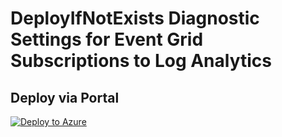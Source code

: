 # DeployIfNotExists Diagnostic Settings for Event Grid Subscriptions to Log Analytics


## Deploy via Portal

[![Deploy to Azure](http://azuredeploy.net/deploybutton.png)](https://portal.azure.com/#blade/Microsoft_Azure_Policy/CreatePolicyDefinitionBlade/uri/https%3A%2F%2Fraw.githubusercontent.com%2Fsixtencyber%2FAzure-Policies%2Fmain%2FLog_Analytics%2Feventgrid-subscription-to-loganalytics%2Fdeploy-diagnostic-settings-eventgrid-subscription-to-loganalytics.json)

